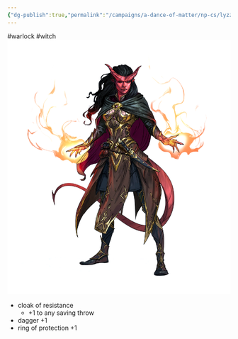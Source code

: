 ```yaml
---
{"dg-publish":true,"permalink":"/campaigns/a-dance-of-matter/np-cs/lyzza/"}
---
```


#warlock #witch
![attachments/Lyzza_Warlock.png|Lyzza_Warlock|300](/img/user/attachments/Lyzza_Warlock.png)
- cloak of resistance
	- +1 to any saving throw
- dagger +1
- ring of protection +1